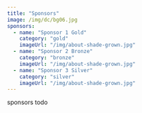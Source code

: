 ```yaml
---
title: "Sponsors"
image: /img/dc/bg06.jpg
sponsors:
  - name: "Sponsor 1 Gold"
    category: "gold"
    imageUrl: "/img/about-shade-grown.jpg"
  - name: "Sponsor 2 Bronze"
    category: "bronze"
    imageUrl: "/img/about-shade-grown.jpg"
  - name: "Sponsor 3 Silver"
    category: "silver"
    imageUrl: "/img/about-shade-grown.jpg" 
---
```


sponsors todo